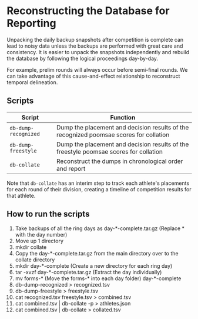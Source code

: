 # Reconstructing the Database for Reporting

Unpacking the daily backup snapshots after competition is complete can lead to 
noisy data unless the backups are performed with great care and consistency. It
is easier to unpack the snapshots independently and rebuild the database by
following the logical proceedings day-by-day.

For example, prelim rounds will always occur before semi-final rounds. We can
take advantage of this cause-and-effect relationship to reconstruct temporal
delineation.

## Scripts

| Script | Function |
| --- | --- |
| `db-dump-recognized` | Dump the placement and decision results of the recognized poomsae scores for collation |
| `db-dump-freestyle` | Dump the placement and decision results of the freestyle poomsae scores for collation |
| `db-collate` | Reconstruct the dumps in chronological order and report |


Note that `db-collate` has an interim step to track each athlete's placements for each round of their division,
creating a timeline of competition results for that athlete.

## How to run the scripts

1. Take backups of all the ring days as day-*-complete.tar.gz (Replace * with the day number)
2. Move up 1 directory
3. mkdir collate
4. Copy the day-*-complete.tar.gz from the main directory over to the collate directory
5. mkdir day-*-complete (Create a new directory for each ring day)
6. tar -xvzf day-*-complete.tar.gz (Extract the day individually)
7. mv forms-* (Move the forms-* into each day folder) day-*-complete
8. db-dump-recognized > recognized.tsv
9. db-dump-freestyle > freestyle.tsv
10. cat recognized.tsv freestyle.tsv > combined.tsv
11. cat combined.tsv | db-collate -p > athletes.json
12. cat combined.tsv | db-collate > collated.tsv